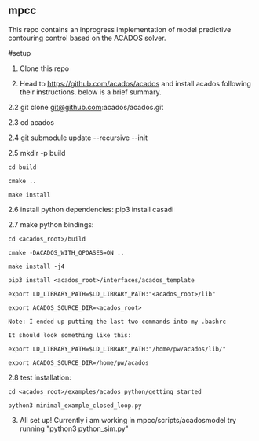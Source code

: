 ## mpcc

This repo contains an inprogress implementation of model predictive contouring control based on the ACADOS solver.

#setup
1. Clone this repo

2. Head to https://github.com/acados/acados and install acados following their instructions.
   below is a brief summary.
   
2.2 git clone git@github.com:acados/acados.git

2.3 cd acados

2.4 git submodule update --recursive --init

2.5 mkdir -p build

    cd build
    
    cmake ..
    
    make install
    
2.6 install python dependencies:
    pip3 install casadi
    
2.7 make python bindings:

    cd <acados_root>/build
    
    cmake -DACADOS_WITH_QPOASES=ON ..
    
    make install -j4
    
    pip3 install <acados_root>/interfaces/acados_template
    
    export LD_LIBRARY_PATH=$LD_LIBRARY_PATH:"<acados_root>/lib"
    
    export ACADOS_SOURCE_DIR=<acados_root>
    
    Note: I ended up putting the last two commands into my .bashrc
    
    It should look something like this:
    
    export LD_LIBRARY_PATH=$LD_LIBRARY_PATH:"/home/pw/acados/lib/"
    
    export ACADOS_SOURCE_DIR=/home/pw/acados
    
2.8 test installation:

    cd <acados_root>/examples/acados_python/getting_started
    
    python3 minimal_example_closed_loop.py    
    
3.  All set up!
    Currently i am working in mpcc/scripts/acadosmodel
    try running "python3 python_sim.py"
